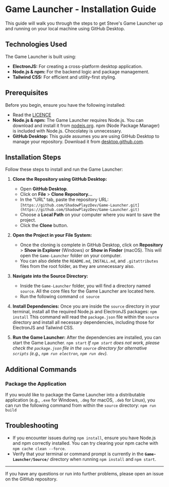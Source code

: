 # Game Launcher - Installation Guide

This guide will walk you through the steps to get Steve's Game Launcher up and running on your local machine using GitHub Desktop.

## Technologies Used
The Game Launcher is built using:
* **ElectronJS:** For creating a cross-platform desktop application.
* **Node.js & npm:** For the backend logic and package management.
* **Tailwind CSS:** For efficient and utility-first styling.

## Prerequisites
Before you begin, ensure you have the following installed:
* Read the [LICENCE](LICENCE)
* **Node.js & npm:** The Game Launcher requires Node.js. You can download and install it from [nodejs.org](https://nodejs.org/). npm (Node Package Manager) is included with Node.js. Chocolatey is unnecessary.
* **GitHub Desktop:** This guide assumes you are using GitHub Desktop to manage your repository. Download it from [desktop.github.com](https://desktop.github.com/).

## Installation Steps
Follow these steps to install and run the Game Launcher:

1.  **Clone the Repository using GitHub Desktop:**
    * Open **GitHub Desktop**.
    * Click on **File** > **Clone Repository...**
    * In the "URL" tab, paste the repository URL:
        ```[https://github.com/ShadowPlayzDev/Game-Launcher.git](https://github.com/ShadowPlayzDev/Game-Launcher.git)```
    * Choose a **Local Path** on your computer where you want to save the project.
    * Click the **Clone** button.

2.  **Open the Project in your File System:**
    * Once the cloning is complete in GitHub Desktop, click on **Repository** > **Show in Explorer** (Windows) or **Show in Finder** (macOS). This will open the `Game-Launcher` folder on your computer.
    * You can also delete the `README.md`, `INSTALL.md`, and `.gitattributes` files from the root folder, as they are unnecessary also.

3.  **Navigate into the Source Directory:**
    * Inside the `Game-Launcher` folder, you will find a directory named `source`. All the core files for the Game Launcher are located here.
    * Run the following command
    ```cd source```
4.  **Install Dependencies:**
    Once you are inside the `source` directory in your terminal, install all the required Node.js and ElectronJS packages:
     ```npm install```
    This command will read the `package.json` file within the `source` directory and install all necessary dependencies, including those for ElectronJS and Tailwind CSS.

5.  **Run the Game Launcher:**
    After the dependencies are installed, you can start the Game Launcher.
    ```npm start```
    *If `npm start` does not work, please check the `package.json` file in the `source` directory for alternative `scripts` (e.g., `npm run electron`, `npm run dev`).*
## Additional Commands
### Package the Application
If you would like to package the Game Launcher into a distributable application (e.g., `.exe` for Windows, `.dmg` for macOS, `.deb` for Linux), you can run the following command from within the `source` directory:
```npm run build```

## Troubleshooting
* If you encounter issues during `npm install`, ensure you have Node.js and npm correctly installed. You can try clearing your npm cache with `npm cache clean --force`.
* Verify that your terminal or command prompt is currently in the **`Game-Launcher/Source/`** directory when running `npm install` and `npm start`.

---
If you have any questions or run into further problems, please open an issue on the GitHub repository.

